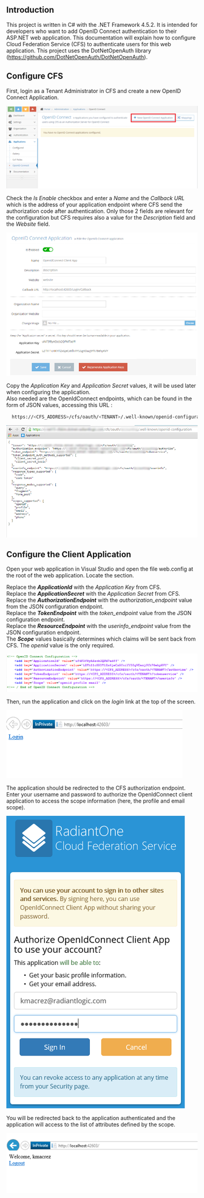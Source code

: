 ## Introduction

This project is written in C# with the .NET Framework 4.5.2. It is intended for developers who want to add OpenID Connect authentication to their ASP.NET web application. This documentation will explain how to configure Cloud Federation Service (CFS) to authenticate users for this web application. This project uses the DotNetOpenAuth library (https://github.com/DotNetOpenAuth/DotNetOpenAuth).

## Configure CFS
First, login as a Tenant Administrator in CFS and create a new OpenID Connect Application.

![Create an OpenID Connect Application](assets/OpenID_Connect_1.png)

Check the _Is Enable_ checkbox and enter a _Name_ and the _Callback URL_ which is the address of your application endpoint where CFS send the authorization code after authentication. Only those 2 fields are relevant for the configuration but CFS requires also a value for the _Description_ field and the _Website_ field.

![OpenID Connect parameters](assets/OpenID_Connect_2.png)

Copy the _Application Key_ and _Application Secret_ values, it will be used later when configuring the application.  
Also needed are the OpenIdConnect endpoints, which can be found in the form of JSON values, accessing this URL : 
```sh
  https://<CFS_ADDRESS>/cfs/oauth/<TENANT>/.well-known/openid-configuration"
```
![OpenID Connect config endpoints](assets/OpenID_Connect_3.png)

## Configure the Client Application

Open your web application in Visual Studio and open the file web.config at the root of the web application. Locate the _<!-- OpenID Connect Configuration -->_ section. 

Replace the **_ApplicationId_** with the _Application Key_ from CFS.  
Replace the **_ApplicationSecret_** with the _Application Secret_ from CFS.  
Replace the **_AuthorizationEndpoint_** with the _authorization_endpoint_ value from the JSON configuration endpoint.  
Replace the **_TokenEndpoint_** with the _token_endpoint_ value from the JSON configuration endpoint.  
Replace the **_ResourceEndpoint_** with the _userinfo_endpoint_ value from the JSON configuration endpoint.  
The **_Scope_** values basically determines which claims will be sent back from CFS. The _openid_ value is the only required.

![OpenID Connect config endpoints](assets/OpenID_Connect_4.png)

Then, run the application and click on the _login_ link at the top of the screen.

![OpenID Connect config endpoints](assets/OpenID_Connect_5.png)

The application should be redirected to the CFS authorization endpoint. Enter your username and password to authorize the OpenIdConnect client application to access the scope information (here, the profile and email scope).

![OpenID Connect config endpoints](assets/OpenID_Connect_6.png)

You will be redirected back to the application authenticated and the application will access to the list of attributes defined by the scope.

![OpenID Connect config endpoints](assets/OpenID_Connect_7.png)